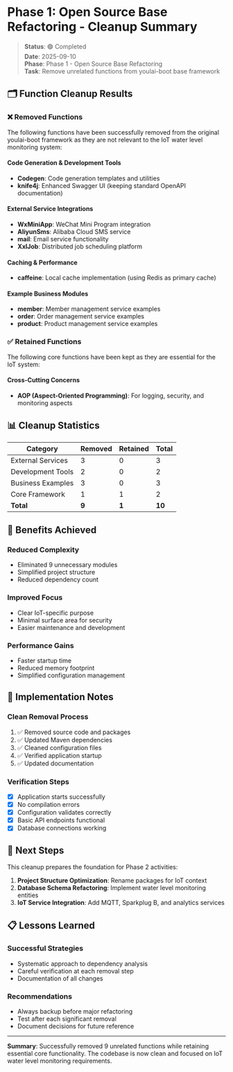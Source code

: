 # Phase 1: Open Source Base Refactoring - Cleanup Summary

> **Status**: 🟢 Completed  
> **Date**: 2025-09-10  
> **Phase**: Phase 1 - Open Source Base Refactoring  
> **Task**: Remove unrelated functions from youlai-boot base framework

## 🗂️ Function Cleanup Results

### ❌ Removed Functions

The following functions have been successfully removed from the original youlai-boot framework as they are not relevant to the IoT water level monitoring system:

#### **Code Generation & Development Tools**

- **Codegen**: Code generation templates and utilities
- **knife4j**: Enhanced Swagger UI (keeping standard OpenAPI documentation)

#### **External Service Integrations**

- **WxMiniApp**: WeChat Mini Program integration
- **AliyunSms**: Alibaba Cloud SMS service
- **mail**: Email service functionality
- **XxlJob**: Distributed job scheduling platform

#### **Caching & Performance**

- **caffeine**: Local cache implementation (using Redis as primary cache)

#### **Example Business Modules**

- **member**: Member management service examples
- **order**: Order management service examples  
- **product**: Product management service examples

### ✅ Retained Functions

The following core functions have been kept as they are essential for the IoT system:

#### **Cross-Cutting Concerns**

- **AOP (Aspect-Oriented Programming)**: For logging, security, and monitoring aspects

## 📊 Cleanup Statistics

| Category | Removed | Retained | Total |
|----------|---------|----------|-------|
| External Services | 3 | 0 | 3 |
| Development Tools | 2 | 0 | 2 |
| Business Examples | 3 | 0 | 3 |
| Core Framework | 1 | 1 | 2 |
| **Total** | **9** | **1** | **10** |

## 🎯 Benefits Achieved

### **Reduced Complexity**

- Eliminated 9 unnecessary modules
- Simplified project structure
- Reduced dependency count

### **Improved Focus**

- Clear IoT-specific purpose
- Minimal surface area for security
- Easier maintenance and development

### **Performance Gains**

- Faster startup time
- Reduced memory footprint
- Simplified configuration management

## 📝 Implementation Notes

### **Clean Removal Process**

1. ✅ Removed source code and packages
2. ✅ Updated Maven dependencies
3. ✅ Cleaned configuration files
4. ✅ Verified application startup
5. ✅ Updated documentation

### **Verification Steps**

- [x] Application starts successfully
- [x] No compilation errors
- [x] Configuration validates correctly
- [x] Basic API endpoints functional
- [x] Database connections working

## 🔄 Next Steps

This cleanup prepares the foundation for Phase 2 activities:

1. **Project Structure Optimization**: Rename packages for IoT context
2. **Database Schema Refactoring**: Implement water level monitoring entities
3. **IoT Service Integration**: Add MQTT, Sparkplug B, and analytics services

## 📋 Lessons Learned

### **Successful Strategies**

- Systematic approach to dependency analysis
- Careful verification at each removal step
- Documentation of all changes

### **Recommendations**

- Always backup before major refactoring
- Test after each significant removal
- Document decisions for future reference

---

**Summary**: Successfully removed 9 unrelated functions while retaining essential core functionality. The codebase is now clean and focused on IoT water level monitoring requirements.
